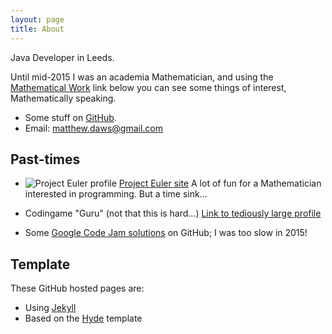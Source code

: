 ```yaml
---
layout: page
title: About
---
```


Java Developer in Leeds.

Until mid-2015 I was an academia Mathematician, and using the [Mathematical Work](mathematics/index.html) link below you can see some things of interest, Mathematically speaking.

* Some stuff on [GitHub](https://github.com/MatthewDaws).
* Email: matthew.daws@gmail.com

## Past-times

   - ![Project Euler profile](http://projecteuler.net/profile/MattDaws.png) [Project Euler site](https://projecteuler.net/)  A lot of fun for a Mathematician interested in programming.  But a time sink...

   - Codingame "Guru" (not that this is hard...) [Link to tediously large profile](http://www.codingame.com/profile/bd0243829ec40704b09a8ae29cf99c4c744628)
   
   - Some [Google Code Jam solutions](https://github.com/MatthewDaws/CodeJam) on GitHub; I was too slow in 2015!

## Template

These GitHub hosted pages are:

* Using [Jekyll](http://jekyllrb.com)
* Based on the [Hyde](https://github.com/poole/hyde) template
